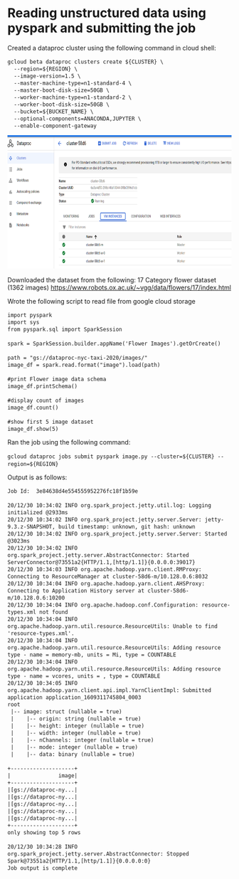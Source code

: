 
# Reading unstructured data using pyspark and submitting the job

Created a dataproc cluster using the following command in cloud shell:

```
gcloud beta dataproc clusters create ${CLUSTER} \
  --region=${REGION} \
  --image-version=1.5 \
  --master-machine-type=n1-standard-4 \
  --master-boot-disk-size=50GB \
  --worker-machine-type=n1-standard-2 \
  --worker-boot-disk-size=50GB \
  --bucket=${BUCKET_NAME} \
  --optional-components=ANACONDA,JUPYTER \
  --enable-component-gateway
 ```
<kbd>
<img src="https://github.com/Sadiya-Dalvi/SDProfile/blob/main/Images/dataproc_part2.png" alt="dataproc_cluster" width="700" height="300" >
</kbd>

Downloaded the dataset from the following:
17 Category flower dataset (1362 images)
https://www.robots.ox.ac.uk/~vgg/data/flowers/17/index.html

Wrote the following script to read file from google cloud storage 

```
import pyspark
import sys
from pyspark.sql import SparkSession

spark = SparkSession.builder.appName('Flower Images').getOrCreate()

path = "gs://dataproc-nyc-taxi-2020/images/"
image_df = spark.read.format("image").load(path)

#print Flower image data schema
image_df.printSchema()

#display count of images
image_df.count()

#show first 5 image dataset
image_df.show(5)

```
Ran the job using the following command:

`gcloud dataproc jobs submit pyspark image.py --cluster=${CLUSTER} --region=${REGION}
`

Output is as follows:

```
Job Id:  3e84638d4e554555952276fc18f1b59e

20/12/30 10:34:02 INFO org.spark_project.jetty.util.log: Logging initialized @2933ms
20/12/30 10:34:02 INFO org.spark_project.jetty.server.Server: jetty-9.3.z-SNAPSHOT, build timestamp: unknown, git hash: unknown
20/12/30 10:34:02 INFO org.spark_project.jetty.server.Server: Started @3023ms
20/12/30 10:34:02 INFO org.spark_project.jetty.server.AbstractConnector: Started ServerConnector@73551a2{HTTP/1.1,[http/1.1]}{0.0.0.0:39017}
20/12/30 10:34:03 INFO org.apache.hadoop.yarn.client.RMProxy: Connecting to ResourceManager at cluster-58d6-m/10.128.0.6:8032
20/12/30 10:34:04 INFO org.apache.hadoop.yarn.client.AHSProxy: Connecting to Application History server at cluster-58d6-m/10.128.0.6:10200
20/12/30 10:34:04 INFO org.apache.hadoop.conf.Configuration: resource-types.xml not found
20/12/30 10:34:04 INFO org.apache.hadoop.yarn.util.resource.ResourceUtils: Unable to find 'resource-types.xml'.
20/12/30 10:34:04 INFO org.apache.hadoop.yarn.util.resource.ResourceUtils: Adding resource type - name = memory-mb, units = Mi, type = COUNTABLE
20/12/30 10:34:04 INFO org.apache.hadoop.yarn.util.resource.ResourceUtils: Adding resource type - name = vcores, units = , type = COUNTABLE
20/12/30 10:34:05 INFO org.apache.hadoop.yarn.client.api.impl.YarnClientImpl: Submitted application application_1609311745804_0003
root
 |-- image: struct (nullable = true)
 |    |-- origin: string (nullable = true)
 |    |-- height: integer (nullable = true)
 |    |-- width: integer (nullable = true)
 |    |-- nChannels: integer (nullable = true)
 |    |-- mode: integer (nullable = true)
 |    |-- data: binary (nullable = true)

+--------------------+
|               image|
+--------------------+
|[gs://dataproc-ny...|
|[gs://dataproc-ny...|
|[gs://dataproc-ny...|
|[gs://dataproc-ny...|
|[gs://dataproc-ny...|
+--------------------+
only showing top 5 rows

20/12/30 10:34:28 INFO org.spark_project.jetty.server.AbstractConnector: Stopped Spark@73551a2{HTTP/1.1,[http/1.1]}{0.0.0.0:0}
Job output is complete
```
